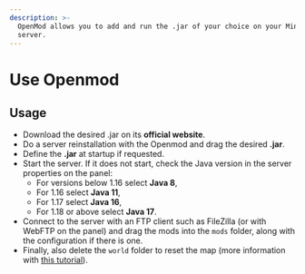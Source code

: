 ```yaml
---
description: >-
  OpenMod allows you to add and run the .jar of your choice on your Minecraft
  server.
---
```


# Use Openmod

## Usage

* Download the desired .jar on its **official website**.
* Do a server reinstallation with the Openmod and drag the desired **.jar**.
* Define the **.jar** at startup if requested.
* Start the server. If it does not start, check the Java version in the server properties on the panel:
  * For versions below 1.16 select **Java 8**,
  * For 1.16 select **Java 11**,
  * For 1.17 select **Java 16**,
  * For 1.18 or above select **Java 17**.
* Connect to the server with an FTP client such as FileZilla (or with WebFTP on the panel) and drag the mods into the `mods` folder, along with the configuration if there is one.&#x20;
* Finally, also delete the `world` folder to reset the map (more information with [this tutorial](https://docs.idelya-network.fr/minecraft/dois-je-supprimer-mon-monde)).
